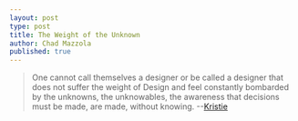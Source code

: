 ```yaml
---
layout: post
type: post
title: The Weight of the Unknown
author: Chad Mazzola
published: true
---
```


> One cannot call themselves a designer or be called a designer that does not suffer the weight of Design and feel constantly bombarded by the unknowns, the unknowables, the awareness that decisions must be made, are made, without knowing.
--[Kristie](http://inventinginventions.com/)